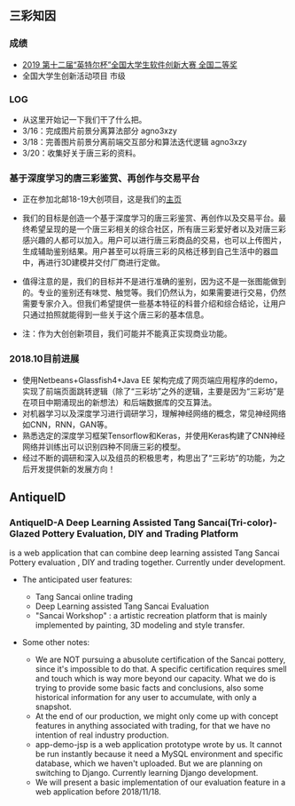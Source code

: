 ## 三彩知因

### 成绩
* [2019 第十二届“英特尔杯”全国大学生软件创新大赛 全国二等奖](https://software.intel.com/zh-cn/articles/2019-intel-cup-national-collegiate-software-innovation-contest-winners)
* 全国大学生创新活动项目 市级

### LOG
* 从这里开始记一下我们干了什么把。
* 3/16：完成图片前景分离算法部分 agno3xzy
* 3/18：完善图片前景分离前端交互部分和算法迭代逻辑 agno3xzy
* 3/20：收集好关于唐三彩的资料。
### 基于深度学习的唐三彩鉴赏、再创作与交易平台
* 正在参加北邮18-19大创项目，这是我们的[主页](https://win.bupt.edu.cn/program.do?id=120) 

* 我们的目标是创造一个基于深度学习的唐三彩鉴赏、再创作以及交易平台。最终希望呈现的是一个唐三彩相关的综合社区，所有唐三彩爱好者以及对唐三彩感兴趣的人都可以加入。用户可以进行唐三彩商品的交易，也可以上传图片，生成辅助鉴别结果。用户甚至可以将唐三彩的风格迁移到自己生活中的器皿中，再进行3D建模并交付厂商进行定做。

* 值得注意的是，我们的目标并不是进行准确的鉴别，因为这不是一张图能做到的。专业的鉴别还有味觉、触觉等。我们仍然认为，如果需要进行交易，仍然需要专家介入。但我们希望提供一些基本特征的科普介绍和综合结论，让用户只通过拍照就能得到一些关于这个唐三彩的基本信息。

* 注：作为大创创新项目，我们可能并不能真正实现商业功能。

### 2018.10目前进展
* 使用Netbeans+Glassfish4+Java EE 架构完成了网页端应用程序的demo，实现了前端页面跳转逻辑（除了“三彩坊”之外的逻辑，主要是因为“三彩坊”是在项目中期涌现出的新想法）和后端数据库的交互算法。
* 对机器学习以及深度学习进行调研学习，理解神经网络的概念，常见神经网络如CNN，RNN，GAN等。
* 熟悉选定的深度学习框架Tensorflow和Keras，并使用Keras构建了CNN神经网络并训练出可以识别四种不同唐三彩的模型。
* 经过不断的调研和深入以及组员的积极思考，构思出了“三彩坊”的功能，为之后开发提供新的发展方向！





  
## AntiqueID 
### AntiqueID-A Deep Learning Assisted Tang Sancai(Tri-color)-Glazed Pottery Evaluation, DIY and Trading Platform
is a web application that can combine deep learning assisted Tang Sancai Pottery evaluation , DIY and trading together.
Currently under development.

- The anticipated user features:
  - Tang Sancai online trading
  - Deep Learning assisted Tang Sancai Evaluation
  - "Sancai Workshop" : a artistic recreation platform that is mainly implemented by painting, 3D modeling and style transfer. 

- Some other notes:
  - We are NOT pursuing a abusolute certification of the Sancai pottery, since it's impossible to do that. A specific certification requires smell and touch which is way more beyond our capacity. What we do is trying to provide some basic facts and conclusions, also some historical information for any user to accumulate, with only a snapshot.
  - At the end of our production, we might only come up with concept features in anything associated with trading, for that we have no intention of real industry production.
  - app-demo-jsp is a web application prototype wrote by us. It cannot be run instantly because it need a MySQL environment and specific database, which we haven't uploaded. But we are planning on switching to Django. Currently learning Django development.
  - We will present a basic implementation of our evaluation feature in a web application before 2018/11/18.
